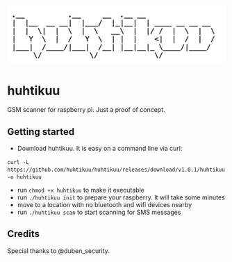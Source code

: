 ![](huhtikuu.png)
# huhtikuu
GSM scanner for raspberry pi. Just a proof of concept.

## Getting started

* Download huhtikuu. It is easy on a command line via curl:

`
curl -L https://github.com/huhtikuu/huhtikuu/releases/download/v1.0.1/huhtikuu -o huhtikuu
`

* run `chmod +x huhtikuu` to make it executable
* run `./huhtikuu init` to prepare your raspberry. It will take some minutes
* move to a location with no bluetooth and wifi devices nearby
* run `./huhtikuu scan` to start scanning for SMS messages

## Credits

Special thanks to @duben_security.
